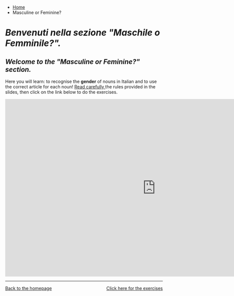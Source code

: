 <ul class="breadcrumb">
  <li><a href="index.html">Home</a></li>
  <li>Masculine or Feminine?</li>
</ul>

<h1><i> Benvenuti nella sezione <strong>"Maschile o Femminile?"</strong>.</i></h1>
<h2><i> Welcome to the <strong>"Masculine or Feminine?"</strong> section.</i></h2>

<p>Here you will learn: to recognise the <strong>gender</strong> of nouns in Italian and to use the correct article for each noun!
  <u> Read carefully </u> the rules provided in the slides, then click on the link below to do the exercises.<p>

<iframe src="https://docs.google.com/presentation/d/e/2PACX-1vSH_V2-GzBdPhSr2AgbG1FkTjAyKyWtXqS_h2mO8WYoWFdGekut3Pzar0LJ1QV2-yVT0j3BZSFgd6PF/embed?start=false&loop=false&delayms=60000" frameborder="0" width="960" height="569" allowfullscreen="true" mozallowfullscreen="true" webkitallowfullscreen="true"></iframe>

<hr>

<p> 
<a style="float:right;" href="https://oscartuli.github.io/Italiando/GenderExer.html">Click here for the exercises</a> 
<a style="float:left;" href="index.html">Back to the homepage</a> 
</p>

<div style="clear:both;"></div>






